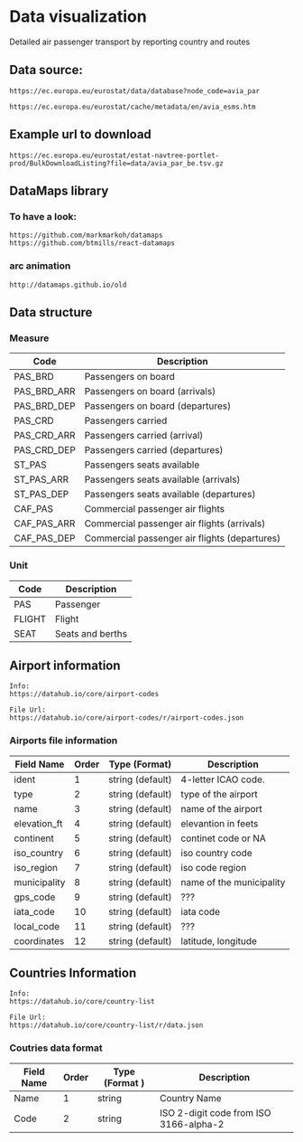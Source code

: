# Data visualization

Detailed air passenger transport by reporting country and routes 

## Data source:

	https://ec.europa.eu/eurostat/data/database?node_code=avia_par

	https://ec.europa.eu/eurostat/cache/metadata/en/avia_esms.htm



## Example url to download

	https://ec.europa.eu/eurostat/estat-navtree-portlet-prod/BulkDownloadListing?file=data/avia_par_be.tsv.gz


## DataMaps library		


### To have a look:
	https://github.com/markmarkoh/datamaps
	https://github.com/btmills/react-datamaps


### arc animation
	http://datamaps.github.io/old


## Data structure

### Measure

| Code        | Description                                   |
| ----------- | --------------------------------------------- |
| PAS_BRD     | Passengers on board                           |
| PAS_BRD_ARR | Passengers on board (arrivals)                |
| PAS_BRD_DEP | Passengers on board (departures)              |
| PAS_CRD     | Passengers carried                            |
| PAS_CRD_ARR | Passengers carried (arrival)                  |
| PAS_CRD_DEP | Passengers carried (departures)               |
| ST_PAS      | Passengers seats available                    |
| ST_PAS_ARR  | Passengers seats available (arrivals)         |
| ST_PAS_DEP  | Passengers seats available (departures)       |
| CAF_PAS     | Commercial passenger air flights              |
| CAF_PAS_ARR | Commercial passenger air flights (arrivals)   |
| CAF_PAS_DEP | Commercial passenger air flights (departures) |
	

### Unit

| Code   | Description      |
| ------ | ---------------- |
| PAS    | Passenger        |
| FLIGHT | Flight           |
| SEAT   | Seats and berths |



## Airport information
	
	Info:
	https://datahub.io/core/airport-codes
	
	File Url:
	https://datahub.io/core/airport-codes/r/airport-codes.json


### Airports file information


| Field Name   | Order | Type (Format)    | Description              |
| ------------ | ----- | ---------------- | ------------------------ |
| ident        | 1     | string (default) | 4-letter ICAO code.      |
| type         | 2     | string (default) | type of the airport      |
| name         | 3     | string (default) | name of the airport      |
| elevation_ft | 4     | string (default) | elevantion in feets      |
| continent    | 5     | string (default) | continet code or NA      |
| iso_country  | 6     | string (default) | iso country code         |
| iso_region   | 7     | string (default) | iso code region          |
| municipality | 8     | string (default) | name of the municipality |
| gps_code     | 9     | string (default) | ???                      |
| iata_code    | 10    | string (default) | iata code                |
| local_code   | 11    | string (default) | ???                      |
| coordinates  | 12    | string (default) | latitude, longitude      |



## Countries Information
	
	Info:
	https://datahub.io/core/country-list

	File Url:
	https://datahub.io/core/country-list/r/data.json
	 	
### Coutries data format

| Field Name | Order | Type (Format ) | Description                            |
| ---------- | ----- | -------------- | -------------------------------------- |
| Name       | 1     | string         | Country Name                           |
| Code       | 2     | string         | ISO 2-digit code from ISO 3166-alpha-2 |
	 	
	 	
	 	
	 	
	 	
	 	
	 	
	 	
	 	
	 		
	 	
	 	
